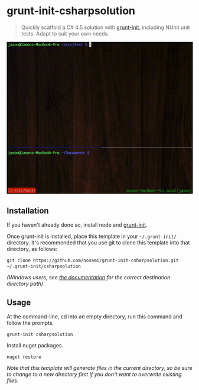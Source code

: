 # grunt-init-csharpsolution

> Quickly scaffold a C# 4.5 solution with [grunt-init][], including NUnit unit tests. Adapt to suit your own needs.

![screenshot](https://raw.githubusercontent.com/nosami/nosami.github.io/master/grunt-init-csharpsolution.gif)

[grunt-init]: http://gruntjs.com/project-scaffolding

## Installation
If you haven't already done so, install node and [grunt-init][].

Once grunt-init is installed, place this template in your `~/.grunt-init/` directory. It's recommended that you use git to clone this template into that directory, as follows:

```
git clone https://github.com/nosami/grunt-init-csharpsolution.git ~/.grunt-init/csharpsolution
```

_(Windows users, see [the documentation][grunt-init] for the correct destination directory path)_

## Usage

At the command-line, cd into an empty directory, run this command and follow the prompts.

```
grunt-init csharpsolution
```

Install nuget packages.

```
nuget restore
```

_Note that this template will generate files in the current directory, so be sure to change to a new directory first if you don't want to overwrite existing files._

